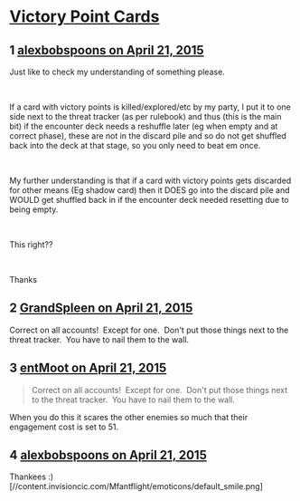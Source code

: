 # [Victory Point Cards](https://community.fantasyflightgames.com/topic/173584-victory-point-cards/)

## 1 [alexbobspoons on April 21, 2015](https://community.fantasyflightgames.com/topic/173584-victory-point-cards/?do=findComment&comment=1585686)

Just like to check my understanding of something please.

 

If a card with victory points is killed/explored/etc by my party, I put it to one side next to the threat tracker (as per rulebook) and thus (this is the main bit) if the encounter deck needs a reshuffle later (eg when empty and at correct phase), these are not in the discard pile and so do not get shuffled back into the deck at that stage, so you only need to beat em once.

 

My further understanding is that if a card with victory points gets discarded for other means (Eg shadow card) then it DOES go into the discard pile and WOULD get shuffled back in if the encounter deck needed resetting due to being empty.

 

This right??

 

Thanks

## 2 [GrandSpleen on April 21, 2015](https://community.fantasyflightgames.com/topic/173584-victory-point-cards/?do=findComment&comment=1585701)

Correct on all accounts!  Except for one.  Don't put those things next to the threat tracker.  You have to nail them to the wall.

## 3 [entMoot on April 21, 2015](https://community.fantasyflightgames.com/topic/173584-victory-point-cards/?do=findComment&comment=1585796)

> Correct on all accounts!  Except for one.  Don't put those things next to the threat tracker.  You have to nail them to the wall.

When you do this it scares the other enemies so much that their engagement cost is set to 51.

## 4 [alexbobspoons on April 21, 2015](https://community.fantasyflightgames.com/topic/173584-victory-point-cards/?do=findComment&comment=1586671)

Thankees :) [//content.invisioncic.com/Mfantflight/emoticons/default_smile.png]

